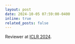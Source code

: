 ```yaml
---
layout: post
date: 2024-10-05 07:59:00-0400
inline: true
related_posts: false
---
```


Reviewer at [ICLR 2024](https://iclr.cc/Conferences/2024).